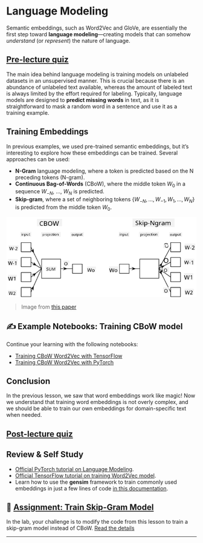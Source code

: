 <!--
CO_OP_TRANSLATOR_METADATA:
{
  "original_hash": "7ba20f54a5bfcd6521018cdfb17c7c57",
  "translation_date": "2025-09-23T11:52:26+00:00",
  "source_file": "lessons/5-NLP/15-LanguageModeling/README.md",
  "language_code": "en"
}
-->
# Language Modeling

Semantic embeddings, such as Word2Vec and GloVe, are essentially the first step toward **language modeling**—creating models that can somehow *understand* (or *represent*) the nature of language.

## [Pre-lecture quiz](https://ff-quizzes.netlify.app/en/ai/quiz/29)

The main idea behind language modeling is training models on unlabeled datasets in an unsupervised manner. This is crucial because there is an abundance of unlabeled text available, whereas the amount of labeled text is always limited by the effort required for labeling. Typically, language models are designed to **predict missing words** in text, as it is straightforward to mask a random word in a sentence and use it as a training example.

## Training Embeddings

In previous examples, we used pre-trained semantic embeddings, but it’s interesting to explore how these embeddings can be trained. Several approaches can be used:

* **N-Gram** language modeling, where a token is predicted based on the N preceding tokens (N-gram).
* **Continuous Bag-of-Words** (CBoW), where the middle token $W_0$ in a sequence $W_{-N}$, ..., $W_N$ is predicted.
* **Skip-gram**, where a set of neighboring tokens {$W_{-N},\dots, W_{-1}, W_1,\dots, W_N$} is predicted from the middle token $W_0$.

![image from paper on converting words to vectors](../../../../../translated_images/example-algorithms-for-converting-words-to-vectors.fbe9207a726922f6f0f5de66427e8a6eda63809356114e28fb1fa5f4a83ebda7.en.png)

> Image from [this paper](https://arxiv.org/pdf/1301.3781.pdf)

## ✍️ Example Notebooks: Training CBoW model

Continue your learning with the following notebooks:

* [Training CBoW Word2Vec with TensorFlow](CBoW-TF.ipynb)
* [Training CBoW Word2Vec with PyTorch](CBoW-PyTorch.ipynb)

## Conclusion

In the previous lesson, we saw that word embeddings work like magic! Now we understand that training word embeddings is not overly complex, and we should be able to train our own embeddings for domain-specific text when needed.

## [Post-lecture quiz](https://ff-quizzes.netlify.app/en/ai/quiz/30)

## Review & Self Study

* [Official PyTorch tutorial on Language Modeling](https://pytorch.org/tutorials/beginner/nlp/word_embeddings_tutorial.html).
* [Official TensorFlow tutorial on training Word2Vec model](https://www.TensorFlow.org/tutorials/text/word2vec).
* Learn how to use the **gensim** framework to train commonly used embeddings in just a few lines of code [in this documentation](https://pytorch.org/tutorials/beginner/nlp/word_embeddings_tutorial.html).

## 🚀 [Assignment: Train Skip-Gram Model](lab/README.md)

In the lab, your challenge is to modify the code from this lesson to train a skip-gram model instead of CBoW. [Read the details](lab/README.md)

---

